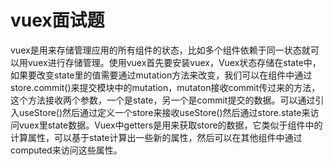 # vuex面试题

vuex是用来存储管理应用的所有组件的状态，比如多个组件依赖于同一状态就可以用vuex进行存储管理。使用vuex首先要安装vuex，Vuex状态存储在state中，如果要改变state里的值需要通过mutation方法来改变，我们可以在组件中通过store.commit()来提交模块中的mutation，mutaton接收commit传过来的方法，这个方法接收两个参数，一个是state，另一个是commit提交的数据。可以通过引入useStore()然后通过定义一个store来接收useStore()然后通过store.state来访问vuex里state数据。Vuex中getters是用来获取store的数据，它类似于组件中的计算属性，可以基于state计算出一些新的属性，然后可以在其他组件中通过computed来访问这些属性。